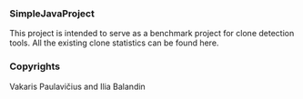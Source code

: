 ### SimpleJavaProject

This project is intended to serve as a benchmark project for clone detection tools. All the existing clone statistics can be found here.

### Copyrights

Vakaris Paulavičius and Ilia Balandin
